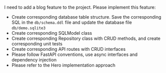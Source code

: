 I need to add a blog feature to the project. Please implement this feature:

- Create corresponding database table structure. Save the corresponding SQL in the `db/schema.ddl` file and update the database file `db/demo.sqlite3`
- Create corresponding SQLModel class
- Create corresponding Repository class with CRUD methods, and create corresponding unit tests
- Create corresponding API routes with CRUD interfaces
- Please follow FastAPI conventions, use async interfaces and dependency injection
- Please refer to the Hero implementation approach


